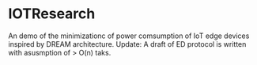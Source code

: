 # IOTResearch
An demo of the minimizationc of power comsumption of IoT edge devices inspired by DREAM architecture.
Update: A draft of ED protocol is written with asusmption of > O(n) taks.
